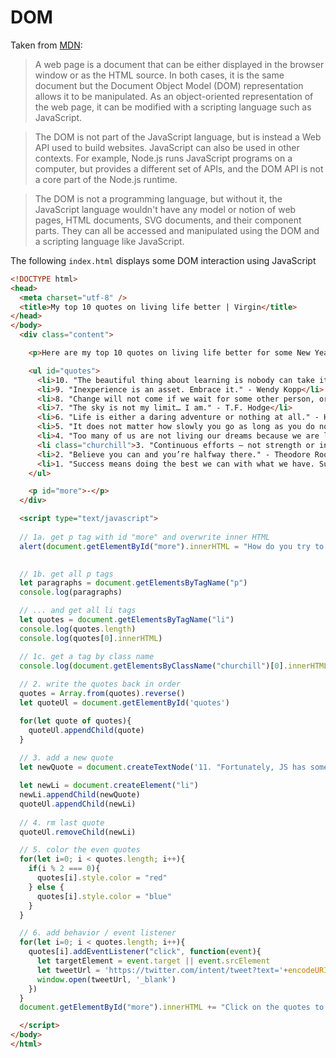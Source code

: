 # DOM

Taken from [MDN](https://developer.mozilla.org/en-US/docs/Web/API/Document_Object_Model/Introduction):  

>A web page is a document that can be either displayed in the browser window or as the HTML source. In both cases, it is the same document but the Document Object Model (DOM) representation allows it to be manipulated. As an object-oriented representation of the web page, it can be modified with a scripting language such as JavaScript.

>The DOM is not part of the JavaScript language, but is instead a Web API used to build websites. JavaScript can also be used in other contexts. For example, Node.js runs JavaScript programs on a computer, but provides a different set of APIs, and the DOM API is not a core part of the Node.js runtime. 

>The DOM is not a programming language, but without it, the JavaScript language wouldn't have any model or notion of web pages, HTML documents, SVG documents, and their component parts. They can all be accessed and manipulated using the DOM and a scripting language like JavaScript.

The following `index.html` displays some DOM interaction using JavaScript
```html
<!DOCTYPE html>
<head>
  <meta charset="utf-8" />
  <title>My top 10 quotes on living life better | Virgin</title>
</head>
</body>
  <div class="content">

    <p>Here are my top 10 quotes on living life better for some New Year inspiration:</p>

    <ul id="quotes">
      <li>10. "The beautiful thing about learning is nobody can take it away from you." - B.B King</li>
      <li>9. "Inexperience is an asset. Embrace it." - Wendy Kopp</li>
      <li>8. "Change will not come if we wait for some other person, or if we wait for some other time. We are the ones we’ve been waiting for. We are the change that we seek." - Barack Obama</li>
      <li>7. "The sky is not my limit… I am." - T.F. Hodge</li>
      <li>6. "Life is either a daring adventure or nothing at all." - Helen Keller</li>
      <li>5. "It does not matter how slowly you go as long as you do not stop." - Confucius</li>
      <li>4. "Too many of us are not living our dreams because we are living our fears." - Les Brown</li>
      <li class="churchill">3. "Continuous efforts – not strength or intelligence – is the key to unlocking our potential." - Winston Churchill</li>
      <li>2. "Believe you can and you’re halfway there." - Theodore Roosevelt</li>
      <li>1. "Success means doing the best we can with what we have. Success is the doing, not the getting, in the trying, not the triumph. Success is a personal standard, reaching for the highest that is in us, becoming all that we can be." - Zig Ziglar</li>
    </ul>

    <p id="more">-</p>
  </div>

  <script type="text/javascript">
  
  // 1a. get p tag with id "more" and overwrite inner HTML
  alert(document.getElementById("more").innerHTML = "How do you try to live a happier, healthier life?")
  

  // 1b. get all p tags
  let paragraphs = document.getElementsByTagName("p")
  console.log(paragraphs)

  // ... and get all li tags
  let quotes = document.getElementsByTagName("li")
  console.log(quotes.length)
  console.log(quotes[0].innerHTML)

  // 1c. get a tag by class name
  console.log(document.getElementsByClassName("churchill")[0].innerHTML)
   
  // 2. write the quotes back in order
  quotes = Array.from(quotes).reverse()
  let quoteUl = document.getElementById('quotes')

  for(let quote of quotes){
    quoteUl.appendChild(quote)
  }
    
  // 3. add a new quote
  let newQuote = document.createTextNode('11. "Fortunately, JS has some good parts."')

  let newLi = document.createElement("li")
  newLi.appendChild(newQuote)
  quoteUl.appendChild(newLi)
 
  // 4. rm last quote
  quoteUl.removeChild(newLi)

  // 5. color the even quotes
  for(let i=0; i < quotes.length; i++){
    if(i % 2 === 0){
      quotes[i].style.color = "red"
    } else {
      quotes[i].style.color = "blue"
    }
  }

  // 6. add behavior / event listener
  for(let i=0; i < quotes.length; i++){
    quotes[i].addEventListener("click", function(event){
      let targetElement = event.target || event.srcElement
      let tweetUrl = 'https://twitter.com/intent/tweet?text='+encodeURI(targetElement.innerHTML)
      window.open(tweetUrl, '_blank')
    })
  }
  document.getElementById("more").innerHTML += "Click on the quotes to share them on twitter!"

  </script>
</body>
</html>
```